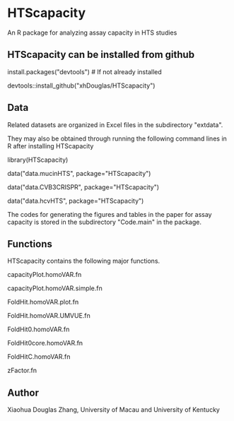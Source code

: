 # HTScapacity
An R package for analyzing assay capacity in HTS studies

## HTScapacity can be installed from github

install.packages("devtools") # If not already installed

devtools::install_github("xhDouglas/HTScapacity")

## Data

Related datasets are organized in Excel files in the subdirectory "extdata". 

They may also be obtained through running the following command lines in R after installing HTScapacity

  library(HTScapacity)

  data("data.mucinHTS", package="HTScapacity")

  data("data.CVB3CRISPR", package="HTScapacity")

  data("data.hcvHTS", package="HTScapacity")

The codes for generating the figures and tables in the paper for assay capacity is stored in the subdirectory "Code.main" in the package.

## Functions

HTScapacity contains the following major functions.

  capacityPlot.homoVAR.fn

  capacityPlot.homoVAR.simple.fn

  FoldHit.homoVAR.plot.fn

  FoldHit.homoVAR.UMVUE.fn

  FoldHit0.homoVAR.fn

  FoldHit0core.homoVAR.fn

  FoldHitC.homoVAR.fn

  zFactor.fn

## Author

  Xiaohua Douglas Zhang, University of Macau and University of Kentucky




